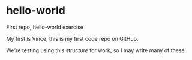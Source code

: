# hello-world
First repo, hello-world exercise

My first is Vince, this is my first code repo on GitHub.

We're testing using this structure for work, so I may write many of these.
